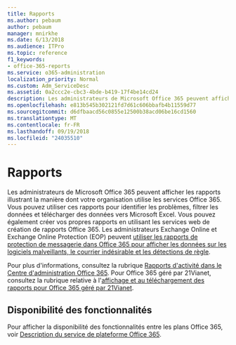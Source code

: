 ```yaml
---
title: Rapports
ms.author: pebaum
author: pebaum
manager: mnirkhe
ms.date: 6/13/2018
ms.audience: ITPro
ms.topic: reference
f1_keywords:
- office-365-reports
ms.service: o365-administration
localization_priority: Normal
ms.custom: Adm_ServiceDesc
ms.assetid: 0a2ccc2e-cbc3-4bde-b419-17f4be14cd24
description: Les administrateurs de Microsoft Office 365 peuvent afficher les rapports illustrant la manière dont votre organisation utilise les services Office 365. Vous pouvez utiliser ces rapports pour identifier les problèmes, filtrer les données et télécharger des données vers Microsoft Excel. Vous pouvez également créer vos propres rapports en utilisant les services web de création de rapports Office 365. Les administrateurs Exchange Online et Exchange Online Protection (EOP) peuvent utiliser des rapports de protection de messagerie dans Office 365 pour afficher les données sur les programmes malveillants, le courrier indésirable et les détections de règle.
ms.openlocfilehash: e813b545b302121fd7d61c606bbafb4b11559d77
ms.sourcegitcommit: d6dfbaacd56c0855e12500b38acd06be16cd1560
ms.translationtype: MT
ms.contentlocale: fr-FR
ms.lasthandoff: 09/19/2018
ms.locfileid: "24035510"
---
```

# <a name="reports"></a>Rapports

Les administrateurs de Microsoft Office 365 peuvent afficher les rapports illustrant la manière dont votre organisation utilise les services Office 365. Vous pouvez utiliser ces rapports pour identifier les problèmes, filtrer les données et télécharger des données vers Microsoft Excel. Vous pouvez également créer vos propres rapports en utilisant les services web de création de rapports Office 365. Les administrateurs Exchange Online et Exchange Online Protection (EOP) peuvent [utiliser les rapports de protection de messagerie dans Office 365 pour afficher les données sur les logiciels malveillants, le courrier indésirable et les détections de règle](https://go.microsoft.com/fwlink/p/?LinkId=401102).
  
Pour plus d'informations, consultez la rubrique [Rapports d'activité dans le Centre d'administration Office 365](https://go.microsoft.com/fwlink/p/?LinkID=270182). Pour Office 365 géré par 21Vianet, consultez la rubrique relative à l'[affichage et au téléchargement des rapports pour Office 365 géré par 21Vianet](http://go.microsoft.com/fwlink/?LinkID=733348&amp;clcid=0x409).
  
## <a name="feature-availability"></a>Disponibilité des fonctionnalités

Pour afficher la disponibilité des fonctionnalités entre les plans Office 365, voir [Description du service de plateforme Office 365](https://technet.microsoft.com/en-us/library/office-365-platform-service-description.aspx).
  

